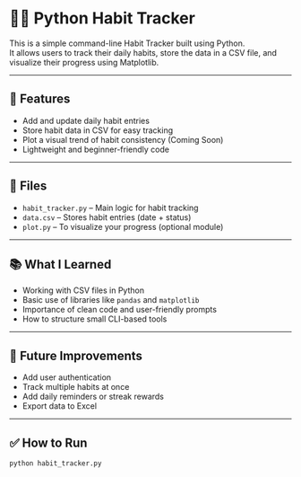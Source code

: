 # 🧘‍♀️ Python Habit Tracker

This is a simple command-line Habit Tracker built using Python.  
It allows users to track their daily habits, store the data in a CSV file, and visualize their progress using Matplotlib.

---

## 🚀 Features

- Add and update daily habit entries
- Store habit data in CSV for easy tracking
- Plot a visual trend of habit consistency (Coming Soon)
- Lightweight and beginner-friendly code

---

## 📁 Files

- `habit_tracker.py` – Main logic for habit tracking
- `data.csv` – Stores habit entries (date + status)
- `plot.py` – To visualize your progress (optional module)

---

## 📚 What I Learned

- Working with CSV files in Python
- Basic use of libraries like `pandas` and `matplotlib`
- Importance of clean code and user-friendly prompts
- How to structure small CLI-based tools

---

## 🎯 Future Improvements

- Add user authentication
- Track multiple habits at once
- Add daily reminders or streak rewards
- Export data to Excel

---

## ✅ How to Run

```bash
python habit_tracker.py

